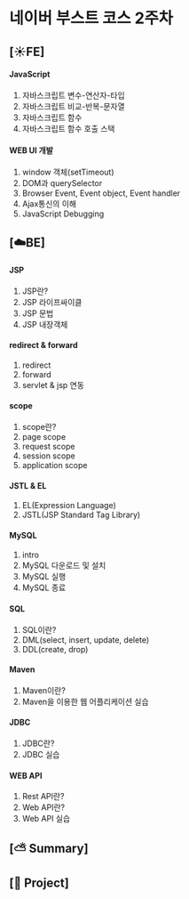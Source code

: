 # 네이버 부스트 코스 2주차

## [:sunny:FE]

#### JavaScript

1. 자바스크립트 변수-연산자-타입
2. 자바스크립트 비교-반복-문자열
3. 자바스크립트 함수
4. 자바스크립트 함수 호출 스택

#### WEB UI 개발

1. window 객체(setTimeout)
2. DOM과 querySelector
3. Browser Event, Event object, Event handler
4. Ajax통신의 이해
5. JavaScript Debugging

## [:cloud:BE]

#### JSP

1. JSP란?
2. JSP 라이프싸이클
3. JSP 문법
4. JSP 내장객체

#### redirect & forward

1. redirect
2. forward
3. servlet & jsp 연동

#### scope

1. scope란?
2. page scope
3. request scope
4. session scope
5. application scope

#### JSTL & EL

1. EL(Expression Language)
2. JSTL(JSP Standard Tag Library)

#### MySQL

1. intro
2. MySQL 다운로드 및 설치
3. MySQL 실행
4. MySQL 종료

#### SQL

1. SQL이란?
2. DML(select, insert, update, delete)
3. DDL(create, drop)

#### Maven

1. Maven이란?
2. Maven을 이용한 웹 어플리케이션 실습

#### JDBC

1. JDBC란?
2. JDBC 실습

#### WEB API

1. Rest API란?
2. Web API란?
3. Web API 실습

## [:partly_sunny: Summary]

## [:pencil: Project]
